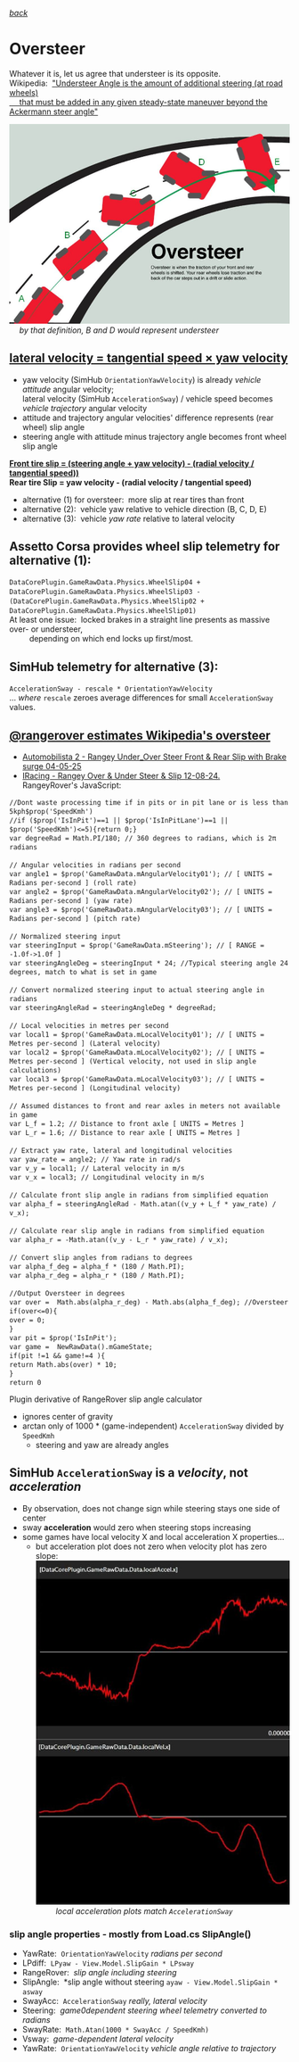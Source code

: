 [*back*](https://github.com/blekenbleu/Loaded?tab=readme-ov-file#loaded)  

# Oversteer
Whatever it is, let us agree that understeer is its opposite.  
Wikipedia:&nbsp; ["Understeer Angle is the amount of additional steering (at road wheels)  
 &emsp; that must be added in any given steady-state maneuver beyond the Ackermann steer angle"](https://en.wikipedia.org/wiki/Understeer_and_oversteer)  

[![](oversteer.jpg)](https://kogarahtyrepower.com.au/news/1944-tyrepower-kogarah-explains-oversteering-and-understeering)  
 &emsp; *by that definition, B and D  would represent understeer*  

## [lateral velocity = tangential speed × yaw velocity](https://boltflight.com/understanding-yaw-the-crucial-axis-of-rotational-motion-in-vehicles-and-aircraft/)
- yaw velocity (SimHub `OrientationYawVelocity`) is already *vehicle attitude* angular velocity;  
  lateral velocity (SimHub `AccelerationSway`) / vehicle speed becomes *vehicle trajectory* angular velocity  
- attitude and trajectory angular velocities' difference represents (rear wheel) slip angle
- steering angle with attitude minus trajectory angle becomes front wheel slip angle

[**Front tire slip = (steering angle + yaw velocity) - (radial velocity / tangential speed))**](https://vtechworks.lib.vt.edu/server/api/core/bitstreams/fe6d4ca1-514b-4e2b-b1ac-6561824a9de1/content)  
**Rear tire Slip  = yaw velocity - (radial velocity / tangential speed)**

- alternative (1) for oversteer:&nbsp; more slip at rear tires than front  
- alternative (2):&nbsp; vehicle yaw relative to vehicle direction (B, C, D, E)
- alternative (3):&nbsp; vehicle *yaw rate* relative to lateral velocity

## Assetto Corsa provides wheel slip telemetry for alternative (1):
`DataCorePlugin.GameRawData.Physics.WheelSlip04 + DataCorePlugin.GameRawData.Physics.WheelSlip03 -
(DataCorePlugin.GameRawData.Physics.WheelSlip02 + DataCorePlugin.GameRawData.Physics.WheelSlip01)`  
At least one issue:&nbsp; locked brakes in a straight line presents as massive over- or  understeer,  
 &emsp; &emsp; depending on which end locks up first/most.

## SimHub telemetry for alternative (3):
`AccelerationSway - rescale * OrientationYawVelocity`  
... *where* `rescale` zeroes average differences for small `AccelerationSway` values.

## [@rangerover estimates Wikipedia's oversteer](https://www.youtube.com/watch?v=R90_3tEO5t4)
- [Automobilista 2 - Rangey Under_Over Steer Front & Rear Slip with Brake surge 04-05-25](https://github.com/blekenbleu/SimHub-Profiles/blob/main/Automobilista%202%20-%20Rangey%20Under_Over%20Steer%20Front%20%26%20Rear%20Slip%20with%20Brake%20surge%2004-05-25.siprofile)
- [IRacing - Rangey Over & Under Steer & Slip 12-08-24.](https://github.com/blekenbleu/SimHub-Profiles/blob/main/IRacing%20-%20Rangey%20Over%20%26%20Under%20Steer%20%26%20Slip%2012-08-24.siprofile)  
   RangeyRover's JavaScript:
```
//Dont waste processing time if in pits or in pit lane or is less than 5kph$prop('SpeedKmh')
//if ($prop('IsInPit')==1 || $prop('IsInPitLane')==1 || $prop('SpeedKmh')<=5){return 0;}
var degreeRad = Math.PI/180; // 360 degrees to radians, which is 2π radians

// Angular velocities in radians per second
var angle1 = $prop('GameRawData.mAngularVelocity01'); // [ UNITS = Radians per-second ] (roll rate)
var angle2 = $prop('GameRawData.mAngularVelocity02'); // [ UNITS = Radians per-second ] (yaw rate)
var angle3 = $prop('GameRawData.mAngularVelocity03'); // [ UNITS = Radians per-second ] (pitch rate)

// Normalized steering input
var steeringInput = $prop('GameRawData.mSteering'); // [ RANGE = -1.0f->1.0f ]
var steeringAngleDeg = steeringInput * 24; //Typical steering angle 24 degrees, match to what is set in game

// Convert normalized steering input to actual steering angle in radians
var steeringAngleRad = steeringAngleDeg * degreeRad;

// Local velocities in metres per second
var local1 = $prop('GameRawData.mLocalVelocity01'); // [ UNITS = Metres per-second ] (Lateral velocity)
var local2 = $prop('GameRawData.mLocalVelocity02'); // [ UNITS = Metres per-second ] (Vertical velocity, not used in slip angle calculations)
var local3 = $prop('GameRawData.mLocalVelocity03'); // [ UNITS = Metres per-second ] (Longitudinal velocity)

// Assumed distances to front and rear axles in meters not available in game
var L_f = 1.2; // Distance to front axle [ UNITS = Metres ]
var L_r = 1.6; // Distance to rear axle [ UNITS = Metres ]

// Extract yaw rate, lateral and longitudinal velocities
var yaw_rate = angle2; // Yaw rate in rad/s
var v_y = local1; // Lateral velocity in m/s
var v_x = local3; // Longitudinal velocity in m/s

// Calculate front slip angle in radians from simplified equation
var alpha_f = steeringAngleRad - Math.atan((v_y + L_f * yaw_rate) / v_x);

// Calculate rear slip angle in radians from simplified equation
var alpha_r = -Math.atan((v_y - L_r * yaw_rate) / v_x);

// Convert slip angles from radians to degrees
var alpha_f_deg = alpha_f * (180 / Math.PI);
var alpha_r_deg = alpha_r * (180 / Math.PI);

//Output Oversteer in degrees
var over =  Math.abs(alpha_r_deg) - Math.abs(alpha_f_deg); //Oversteer
if(over<=0){
over = 0;
}
var pit = $prop('IsInPit');
var game =  NewRawData().mGameState;
if(pit !=1 && game!=4 ){
return Math.abs(over) * 10;
}
return 0
```

Plugin derivative of RangeRover slip angle calculator
- ignores center of gravity
- arctan only of 1000 * (game-independent) `AccelerationSway` divided by `SpeedKmh`
	- steering and yaw are already angles

## SimHub `AccelerationSway` is a *velocity*, not *acceleration*
- By observation, does not change sign while steering stays one side of center
- sway **acceleration** would zero when steering stops increasing
- some games have local velocity X and local acceleration X properties...  
	- but acceleration plot does not zero when velocity plot has zero slope:  
    ![](sway.jpg)  
	 &emsp; &emsp;  *local acceleration plots match `AccelerationSway`*

### slip angle properties - mostly from Load.cs SlipAngle()
- YawRate:&nbsp; `OrientationYawVelocity` *radians per second*
- LPdiff:&nbsp; `LPyaw - View.Model.SlipGain * LPsway`
- RangeRover:&nbsp; *slip angle including steering*
- SlipAngle:&nbsp; *slip angle without steering `ayaw - View.Model.SlipGain * asway`
- SwayAcc:&nbsp; `AccelerationSway` *really, lateral velocity*
- Steering:&nbsp; *game0dependent steering wheel telemetry converted to radians*
- SwayRate:&nbsp; `Math.Atan(1000 * SwayAcc / SpeedKmh)`
- Vsway:&nbsp; *game-dependent lateral velocity*
- YawRate:&nbsp; `OrientationYawVelocity` *vehicle angle relative to trajectory*
